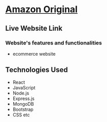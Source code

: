# [Amazon Original]()

## Live Website Link []()

### Website's features and functionalities
- ecommerce website

## Technologies Used
- React
- JavaScript
- Node.js
- Express.js
- MongoDB
- Bootstrap
- CSS etc
